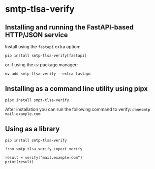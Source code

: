 # smtp-tlsa-verify

## Installing and running the FastAPI-based HTTP/JSON service

Install using the `fastapi` extra option:

```
pip install smtp-tlsa-verify[fastapi]
```

or if using the `uv` package manager:

```
uv add smtp-tlsa-verify --extra fastapi
```

## Installing as a command line utility using pipx

```
pipx install smpt-tlsa-verify
```

After installation you can run the following command to verify: `danesmtp mail.example.com`


## Using as a library

```
pip install smtp-tlsa-verify
```

```
from smtp_tlsa_verify import verify

result = verify("mail.example.com")
print(result)
```